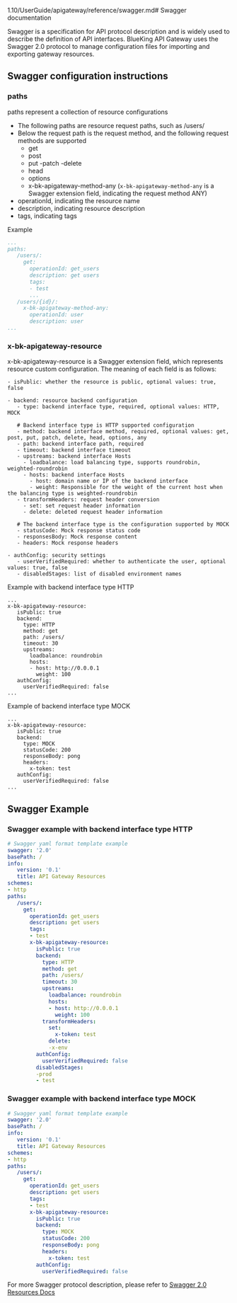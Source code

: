1.10/UserGuide/apigateway/reference/swagger.md# Swagger documentation

Swagger is a specification for API protocol description and is widely used to describe the definition of API interfaces. BlueKing API Gateway uses the Swagger 2.0 protocol to manage configuration files for importing and exporting gateway resources.


## Swagger configuration instructions

### paths

paths represent a collection of resource configurations
- The following paths are resource request paths, such as /users/
- Below the request path is the request method, and the following request methods are supported
     - get
     - post
     - put
     -patch
     -delete
     - head
     - options
     - x-bk-apigateway-method-any (`x-bk-apigateway-method-any` is a Swagger extension field, indicating the request method ANY)
- operationId, indicating the resource name
- description, indicating resource description
- tags, indicating tags

Example
```yaml
...
paths:
   /users/:
     get:
       operationId: get_users
       description: get users
       tags:
       - test
       ...
   /users/{id}/:
     x-bk-apigateway-method-any:
       operationId: user
       description: user
...
```

### x-bk-apigateway-resource

x-bk-apigateway-resource is a Swagger extension field, which represents resource custom configuration. The meaning of each field is as follows:

```
- isPublic: whether the resource is public, optional values: true, false

- backend: resource backend configuration
   - type: backend interface type, required, optional values: HTTP, MOCK

   # Backend interface type is HTTP supported configuration
   - method: backend interface method, required, optional values: get, post, put, patch, delete, head, options, any
   - path: backend interface path, required
   - timeout: backend interface timeout
   - upstreams: backend interface Hosts
     - loadbalance: load balancing type, supports roundrobin, weighted-roundrobin
     - hosts: backend interface Hosts
       - host: domain name or IP of the backend interface
       - weight: Responsible for the weight of the current host when the balancing type is weighted-roundrobin
   - transformHeaders: request header conversion
     - set: set request header information
     - delete: deleted request header information

   # The backend interface type is the configuration supported by MOCK
   - statusCode: Mock response status code
   - responsesBody: Mock response content
   - headers: Mock response headers

- authConfig: security settings
   - userVerifiedRequired: whether to authenticate the user, optional values: true, false
   - disabledStages: list of disabled environment names
```

Example with backend interface type HTTP
```
...
x-bk-apigateway-resource:
   isPublic: true
   backend:
     type: HTTP
     method: get
     path: /users/
     timeout: 30
     upstreams:
       loadbalance: roundrobin
       hosts:
       - host: http://0.0.0.1
         weight: 100
   authConfig:
     userVerifiedRequired: false
...
```

Example of backend interface type MOCK
```
...
x-bk-apigateway-resource:
   isPublic: true
   backend:
     type: MOCK
     statusCode: 200
     responseBody: pong
     headers:
       x-token: test
   authConfig:
     userVerifiedRequired: false
...
```

## Swagger Example

### Swagger example with backend interface type HTTP
```yaml
# Swagger yaml format template example
swagger: '2.0'
basePath: /
info:
   version: '0.1'
   title: API Gateway Resources
schemes:
- http
paths:
   /users/:
     get:
       operationId: get_users
       description: get users
       tags:
       - test
       x-bk-apigateway-resource:
         isPublic: true
         backend:
           type: HTTP
           method: get
           path: /users/
           timeout: 30
           upstreams:
             loadbalance: roundrobin
             hosts:
             - host: http://0.0.0.1
               weight: 100
           transformHeaders:
             set:
               x-token: test
             delete:
             -x-env
         authConfig:
           userVerifiedRequired: false
         disabledStages:
         -prod
         - test
```

### Swagger example with backend interface type MOCK
```yaml
# Swagger yaml format template example
swagger: '2.0'
basePath: /
info:
   version: '0.1'
   title: API Gateway Resources
schemes:
- http
paths:
   /users/:
     get:
       operationId: get_users
       description: get users
       tags:
       - test
       x-bk-apigateway-resource:
         isPublic: true
         backend:
           type: MOCK
           statusCode: 200
           responseBody: pong
           headers:
             x-token: test
         authConfig:
           userVerifiedRequired: false
```

For more Swagger protocol description, please refer to [Swagger 2.0 Resources Docs](https://swagger.io/docs/specification/2-0/basic-structure/)